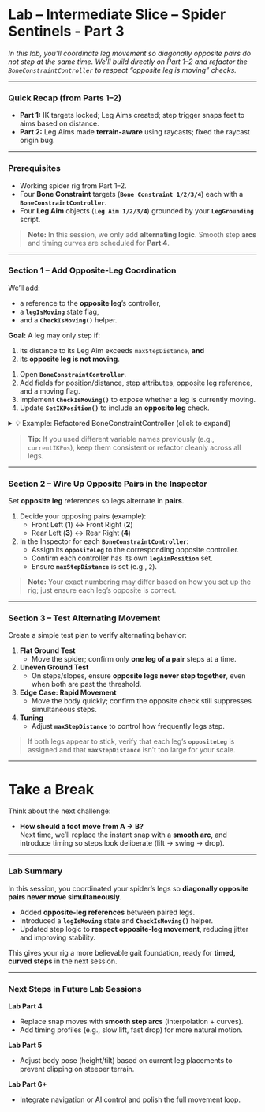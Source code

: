 # Lab – Intermediate Slice – Spider Sentinels - Part 3

*In this lab, you’ll coordinate leg movement so diagonally opposite pairs do not step at the same time. We’ll build directly on Part 1–2 and refactor the `BoneConstraintController` to respect “opposite leg is moving” checks.*

---

### Quick Recap (from Parts 1–2)
- **Part 1:** IK targets locked; Leg Aims created; step trigger snaps feet to aims based on distance.  
- **Part 2:** Leg Aims made **terrain-aware** using raycasts; fixed the raycast origin bug.

---

### Prerequisites
- Working spider rig from Part 1–2.  
- Four **Bone Constraint** targets (**`Bone Constraint 1/2/3/4`**) each with a **`BoneConstraintController`**.  
- Four **Leg Aim** objects (**`Leg Aim 1/2/3/4`**) grounded by your **`LegGrounding`** script.  

> **Note:** In this session, we only add **alternating logic**. Smooth step **arcs** and timing curves are scheduled for **Part 4**.

---

### Section 1 – Add Opposite-Leg Coordination

We’ll add:
- a reference to the **opposite leg**’s controller,
- a **`legIsMoving`** state flag,
- and a **`CheckIsMoving()`** helper.

**Goal:** A leg may only step if:
1) its distance to its Leg Aim exceeds `maxStepDistance`, **and**  
2) its **opposite leg is not moving**.

1. Open **`BoneConstraintController`**.  
2. Add fields for position/distance, step attributes, opposite leg reference, and a moving flag.  
3. Implement **`CheckIsMoving()`** to expose whether a leg is currently moving.  
4. Update **`SetIKPosition()`** to include an **opposite leg** check.

<details>
<summary>💡 Example: Refactored BoneConstraintController (click to expand)</summary>

```csharp
using UnityEngine;

public class BoneConstraintController : MonoBehaviour
{
    // Position/Distance variables
    public GameObject legAimPosition;
    private float currentStepDistance;
    private Vector3 currentIKPosition;

    // Step Attributes
    public float maxStepDistance = 2f;

    // Step sequencing variables
    public BoneConstraintController oppositeLeg;
    private bool legIsMoving;

    void Start()
    {
        currentIKPosition = transform.position;
    }

    void Update()
    {
        SetIKPosition();
    }

    public bool CheckIsMoving()
    {
        return legIsMoving;
    }

    private void SetIKPosition()
    {
        // Measure distance to the aim
        currentStepDistance = Vector3.Distance(currentIKPosition, legAimPosition.transform.position);

        // Can we move? Only if we're beyond the step threshold AND the opposite leg is not moving
        bool canStep = currentStepDistance > maxStepDistance && (oppositeLeg == null || !oppositeLeg.CheckIsMoving());

        if (canStep)
        {
            // Start step (instant snap for now; smooth arcs come in Part 4)
            legIsMoving = true;

            transform.position = legAimPosition.transform.position;
            currentIKPosition = transform.position;

            // End step (since we're snapping this frame)
            legIsMoving = false;
        }
        else
        {
            // Hold position
            legIsMoving = false;
            transform.position = currentIKPosition;
        }
    }
}
```
</details>

> **Tip:** If you used different variable names previously (e.g., `currentIKPos`), keep them consistent or refactor cleanly across all legs.

---

### Section 2 – Wire Up Opposite Pairs in the Inspector

Set **opposite leg** references so legs alternate in **pairs**.

1. Decide your opposing pairs (example):  
   - Front Left (**1**) ↔ Front Right (**2**)  
   - Rear Left (**3**) ↔ Rear Right (**4**)  
2. In the Inspector for each **`BoneConstraintController`**:  
   - Assign its **`oppositeLeg`** to the corresponding opposite controller.  
   - Confirm each controller has its own **`legAimPosition`** set.  
   - Ensure **`maxStepDistance`** is set (e.g., `2`).

> **Note:** Your exact numbering may differ based on how you set up the rig; just ensure each leg’s opposite is correct.

---

### Section 3 – Test Alternating Movement

Create a simple test plan to verify alternating behavior:

1. **Flat Ground Test**  
   - Move the spider; confirm only **one leg of a pair** steps at a time.  
2. **Uneven Ground Test**  
   - On steps/slopes, ensure **opposite legs never step together**, even when both are past the threshold.  
3. **Edge Case: Rapid Movement**  
   - Move the body quickly; confirm the opposite check still suppresses simultaneous steps.  
4. **Tuning**  
   - Adjust **`maxStepDistance`** to control how frequently legs step.

> If both legs appear to stick, verify that each leg’s **`oppositeLeg`** is assigned and that **`maxStepDistance`** isn’t too large for your scale.

---

# Take a Break

Think about the next challenge:  
- **How should a foot move from A → B?**  
  Next time, we’ll replace the instant snap with a **smooth arc**, and introduce timing so steps look deliberate (lift → swing → drop).

---

### Lab Summary

In this session, you coordinated your spider’s legs so **diagonally opposite pairs never move simultaneously**.

- Added **opposite-leg references** between paired legs.  
- Introduced a **`legIsMoving`** state and **`CheckIsMoving()`** helper.  
- Updated step logic to **respect opposite-leg movement**, reducing jitter and improving stability.

This gives your rig a more believable gait foundation, ready for **timed, curved steps** in the next session.

---

### Next Steps in Future Lab Sessions

**Lab Part 4**  
- Replace snap moves with **smooth step arcs** (interpolation + curves).  
- Add timing profiles (e.g., slow lift, fast drop) for more natural motion.

**Lab Part 5**  
- Adjust body pose (height/tilt) based on current leg placements to prevent clipping on steeper terrain.

**Lab Part 6+**  
- Integrate navigation or AI control and polish the full movement loop.
